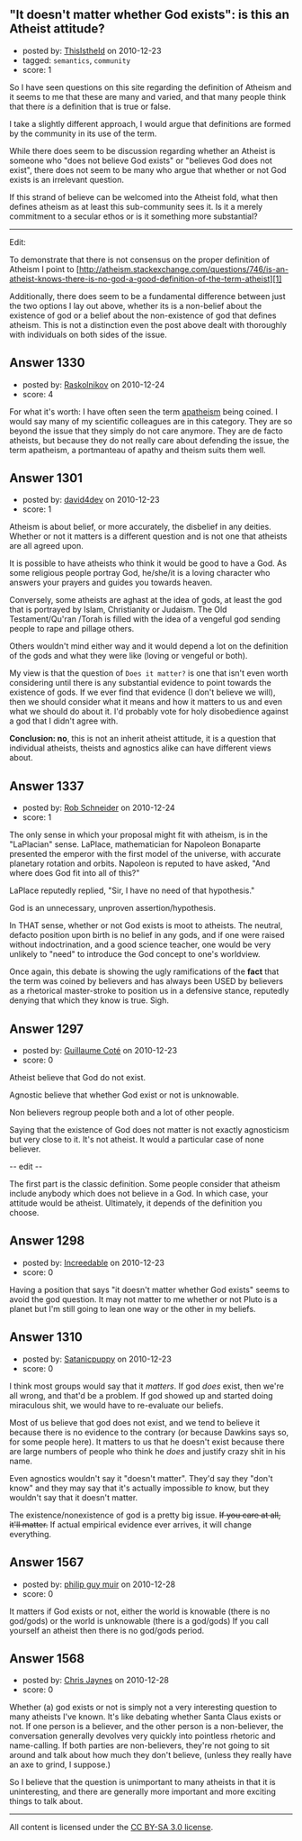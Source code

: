## "It doesn't matter whether God exists": is this an Atheist attitude?

- posted by: [ThisIstheId](https://stackexchange.com/users/-1/404-thisistheid) on 2010-12-23
- tagged: `semantics`, `community`
- score: 1

So I have seen questions on this site regarding the definition of Atheism and it seems to me that these are many and varied, and that many people think that there *is* a definition that is true or false.

I take a slightly different approach, I would argue that definitions are formed by the community in its use of the term.

While there does seem to be discussion regarding whether an Atheist is someone who "does not believe God exists" or "believes God does not exist", there does not seem to be many who argue that whether or not God exists is an irrelevant question.

If this strand of believe can be welcomed into the Atheist fold, what then defines atheism as at least this sub-community sees it. Is it a merely commitment to a secular ethos or is it something more substantial?


___________________________
Edit: 

To demonstrate that there is not consensus on the proper definition of Atheism I point to [http://atheism.stackexchange.com/questions/746/is-an-atheist-knows-there-is-no-god-a-good-definition-of-the-term-atheist][1]

Additionally, there does seem to be a fundamental difference between just the two options I lay out above, whether its is a non-belief about the existence of god or a belief about the non-existence of god that defines atheism. This is not a distinction even the post above dealt with thoroughly with individuals on both sides of the issue.


  [1]: http://atheism.stackexchange.com/questions/746/is-an-atheist-knows-there-is-no-god-a-good-definition-of-the-term-atheist


## Answer 1330

- posted by: [Raskolnikov](https://stackexchange.com/users/-1/144-raskolnikov) on 2010-12-24
- score: 4

<p>For what it's worth: I have often seen the term <a href="http://en.wikipedia.org/wiki/Apatheism" rel="nofollow">apatheism</a> being coined. I would say many of my scientific colleagues are in this category. They are so beyond the issue that they simply do not care anymore. They are de facto atheists, but because they do not really care about defending the issue, the term apatheism, a portmanteau of apathy and theism suits them well.</p>



## Answer 1301

- posted by: [david4dev](https://stackexchange.com/users/-1/339-david4dev) on 2010-12-23
- score: 1

<p>Atheism is about belief, or more accurately, the disbelief in any deities. Whether or not it matters is a different question and is not one that atheists are all agreed upon.</p>

<p>It is possible to have atheists who think it would be good to have a God. As some religious people portray God, he/she/it is a loving character who answers your prayers and guides you towards heaven.</p>

<p>Conversely, some atheists are aghast at the idea of gods, at least the god that is portrayed by Islam, Christianity or Judaism. The Old Testament/Qu'ran /Torah is filled with the idea of a vengeful god sending people to rape and pillage others.</p>

<p>Others wouldn't mind either way and it would depend a lot on the definition of the gods and what they were like (loving or vengeful or both).</p>

<p>My view is that the question of <code>Does it matter?</code> is one that isn't even worth considering until there is any substantial evidence to point towards the existence of gods. If we ever find that evidence (I don't believe we will), then we should consider what it means and how it matters to us and even what we should do about it. I'd probably vote for holy disobedience against a god that I didn't agree with. </p>

<p><strong>Conclusion: no</strong>, this is not an inherit atheist attitude, it is a question that individual atheists, theists and agnostics alike can have different views about.</p>



## Answer 1337

- posted by: [Rob Schneider](https://stackexchange.com/users/-1/149-rob-schneider) on 2010-12-24
- score: 1

<p>The only sense in which your proposal might fit with atheism, is in the "LaPlacian" sense.  LaPlace, mathematician for Napoleon Bonaparte presented the emperor with the first model of the universe, with accurate planetary rotation and orbits.  Napoleon is reputed to have asked, "And where does God fit into all of this?"</p>

<p>LaPlace reputedly replied, "Sir, I have no need of that hypothesis."  </p>

<p>God is an unnecessary, unproven assertion/hypothesis.  </p>

<p>In THAT sense, whether or not God exists is moot to atheists.  The neutral, defacto position upon birth is no belief in any gods, and if one were raised without indoctrination, and a good science teacher, one would be very unlikely to "need" to introduce the God concept to one's worldview. </p>

<p>Once again, this debate is showing the ugly ramifications of the <strong>fact</strong> that the term was coined by believers and has always been USED by believers as a rhetorical master-stroke to position us in a defensive stance, reputedly denying that which they know is true.  Sigh. </p>



## Answer 1297

- posted by: [Guillaume Coté](https://stackexchange.com/users/-1/408-guillaume-cot) on 2010-12-23
- score: 0

<p>Atheist believe that God do not exist. </p>

<p>Agnostic believe that whether God exist or not is unknowable.</p>

<p>Non believers regroup people both and a lot of other people.</p>

<p>Saying that the existence of God does not matter is not exactly agnosticism but very close to it.  It's not atheist.  It would a particular case of none believer.</p>

<p>-- edit --</p>

<p>The first part is the classic definition.  Some people consider that atheism include anybody which does not believe in a God.  In which case, your attitude would be atheist.  Ultimately, it depends of the definition you choose.</p>



## Answer 1298

- posted by: [Increedable](https://stackexchange.com/users/-1/112-increedable) on 2010-12-23
- score: 0

<p>Having a position that says "it doesn't matter whether God exists" seems to avoid the god question.  It may not matter to me whether or not Pluto is a planet but I'm still going to lean one way or the other in my beliefs.</p>



## Answer 1310

- posted by: [Satanicpuppy](https://stackexchange.com/users/-1/169-satanicpuppy) on 2010-12-23
- score: 0

<p>I think most groups would say that it <em>matters</em>. If god <em>does</em> exist, then we're all wrong, and that'd be a problem. If god showed up and started doing miraculous shit, we would have to re-evaluate our beliefs.</p>

<p>Most of us believe that god does not exist, and we tend to believe it because there is no evidence to the contrary (or because Dawkins says so, for some people here). It matters to us that he doesn't exist because there are large numbers of people who think he <em>does</em> and justify crazy shit in his name.</p>

<p>Even agnostics wouldn't say it "doesn't matter". They'd say they "don't know" and they may say that it's actually impossible <em>to</em> know, but they wouldn't say that it doesn't matter.</p>

<p>The existence/nonexistence of god is a pretty big issue. <strike>If you care at all, it'll matter.</strike> If actual empirical evidence ever arrives, it will change everything. </p>



## Answer 1567

- posted by: [philip guy muir](https://stackexchange.com/users/-1/182-philip-guy-muir) on 2010-12-28
- score: 0

<p>It matters if God exists or not, either the world is knowable (there is no god/gods) or the world is unknowable (there is a god/gods) If you call yourself an atheist then there is no god/gods period.</p>



## Answer 1568

- posted by: [Chris Jaynes](https://stackexchange.com/users/-1/340-chris-jaynes) on 2010-12-28
- score: 0

<p>Whether (a) god exists or not is simply not a very interesting question to many atheists I've known.  It's like debating whether Santa Claus exists or not.  If one person is a believer, and the other person is a non-believer, the conversation generally devolves very quickly into pointless rhetoric and name-calling.  If both parties are non-believers, they're not going to sit around and talk about how much they don't believe, (unless they really have an axe to grind, I suppose.)</p>

<p>So I believe that the question is unimportant to many atheists in that it is uninteresting, and there are generally more important and more exciting things to talk about.</p>




---

All content is licensed under the [CC BY-SA 3.0 license](https://creativecommons.org/licenses/by-sa/3.0/).
